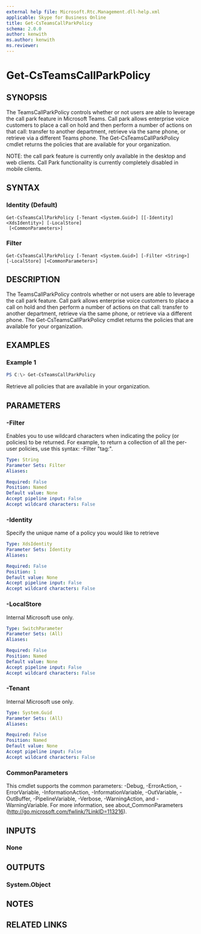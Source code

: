 ```yaml
---
external help file: Microsoft.Rtc.Management.dll-help.xml
applicable: Skype for Business Online
title: Get-CsTeamsCallParkPolicy
schema: 2.0.0
author: kenwith
ms.author: kenwith
ms.reviewer:
---
```


# Get-CsTeamsCallParkPolicy

## SYNOPSIS

The TeamsCallParkPolicy controls whether or not users are able to leverage the call park feature in Microsoft Teams.  Call park allows enterprise voice customers to place a call on hold and then perform a number of actions on that call: transfer to another department, retrieve via the same phone, or retrieve via a different Teams phone.  The Get-CsTeamsCallParkPolicy cmdlet returns the policies that are available for your organization.

NOTE: the call park feature is currently only available in the desktop and web clients.  Call Park functionality is currently completely disabled in mobile clients.

## SYNTAX

### Identity (Default)
```
Get-CsTeamsCallParkPolicy [-Tenant <System.Guid>] [[-Identity] <XdsIdentity>] [-LocalStore]
 [<CommonParameters>]
```

### Filter
```
Get-CsTeamsCallParkPolicy [-Tenant <System.Guid>] [-Filter <String>] [-LocalStore] [<CommonParameters>]
```

## DESCRIPTION
The TeamsCallParkPolicy controls whether or not users are able to leverage the call park feature.  Call park allows enterprise voice customers to place a call on hold and then perform a number of actions on that call: transfer to another department, retrieve via the same phone, or retrieve via a different phone.  The Get-CsTeamsCallParkPolicy cmdlet returns the policies that are available for your organization.

## EXAMPLES

### Example 1
```powershell
PS C:\> Get-CsTeamsCallParkPolicy
```

Retrieve all policies that are available in your organization.

## PARAMETERS

### -Filter
Enables you to use wildcard characters when indicating the policy (or policies) to be returned. For example, to return a collection of all the per-user policies, use this syntax: -Filter "tag:".

```yaml
Type: String
Parameter Sets: Filter
Aliases:

Required: False
Position: Named
Default value: None
Accept pipeline input: False
Accept wildcard characters: False
```

### -Identity
Specify the unique name of a policy you would like to retrieve

```yaml
Type: XdsIdentity
Parameter Sets: Identity
Aliases:

Required: False
Position: 1
Default value: None
Accept pipeline input: False
Accept wildcard characters: False
```

### -LocalStore
Internal Microsoft use only.

```yaml
Type: SwitchParameter
Parameter Sets: (All)
Aliases:

Required: False
Position: Named
Default value: None
Accept pipeline input: False
Accept wildcard characters: False
```

### -Tenant
Internal Microsoft use only.

```yaml
Type: System.Guid
Parameter Sets: (All)
Aliases:

Required: False
Position: Named
Default value: None
Accept pipeline input: False
Accept wildcard characters: False
```

### CommonParameters
This cmdlet supports the common parameters: -Debug, -ErrorAction, -ErrorVariable, -InformationAction, -InformationVariable, -OutVariable, -OutBuffer, -PipelineVariable, -Verbose, -WarningAction, and -WarningVariable.
For more information, see about_CommonParameters (http://go.microsoft.com/fwlink/?LinkID=113216).

## INPUTS

### None


## OUTPUTS

### System.Object

## NOTES

## RELATED LINKS
